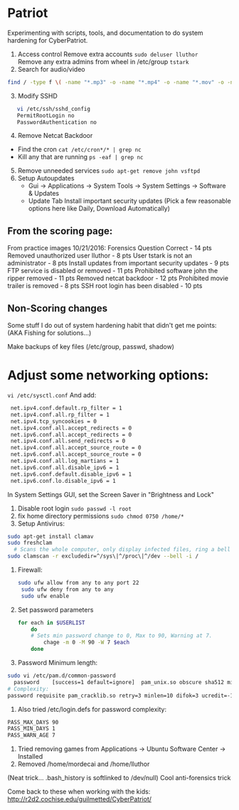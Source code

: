 # Patriot
Experimenting with scripts, tools, and documentation to do system hardening for CyberPatriot. 

1. Access control
   Remove extra accounts `sudo deluser lluthor`  
   Remove any extra admins from wheel in /etc/group `tstark`
2. Search for audio/video
```bash
find / -type f \( -name "*.mp3" -o -name "*.mp4" -o -name "*.mov" -o -name "*.wav" -o -name "*.avi" \)
```
3. Modify SSHD
```bash
   vi /etc/ssh/sshd_config
   PermitRootLogin no
   PasswordAuthentication no
```
4. Remove Netcat Backdoor
  * Find the cron
  `cat /etc/cron*/* | grep nc`
  * Kill any that are running
  `ps -eaf | grep nc`
5. Remove unneeded services
   `sudo apt-get remove john vsftpd`
6. Setup Autoupdates
   * Gui -> Applications -> System Tools -> System Settings -> Software & Updates
   * Update Tab
        Install important security updates
        (Pick a few reasonable options here like Daily, Download Automatically)
 
## From the scoring page:
From practice images 10/21/2016:
Forensics Question Correct - 14 pts
Removed unauthorized user lluthor - 8 pts
User tstark is not an administrator - 8 pts
Install updates from important security updates - 9 pts
FTP service is disabled or removed - 11 pts
Prohibited software john the ripper removed - 11 pts
Removed netcat backdoor - 12 pts
Prohibited movie trailer is removed - 8 pts
SSH root login has been disabled - 10 pts


    
## Non-Scoring changes    
Some stuff I do out of system hardening habit that didn't get me points:
    (AKA Fishing for solutions...)
 
 Make backups of key files (/etc/group, passwd, shadow)

 # Adjust some networking options:

`vi /etc/sysctl.conf` And add:
   ```bash
    net.ipv4.conf.default.rp_filter = 1
    net.ipv4.conf.all.rp_filter = 1
    net.ipv4.tcp_syncookies = 0
    net.ipv4.conf.all.accept_redirects = 0
    net.ipv6.conf.all.accept_redirects = 0
    net.ipv4.conf.all.send_redirects = 0
    net.ipv4.conf.all.accept_source_route = 0
    net.ipv6.conf.all.accept_source_route = 0
    net.ipv4.conf.all.log_martians = 1
    net.ipv6.conf.all.disable_ipv6 = 1
    net.ipv6.conf.default.disable_ipv6 = 1
    net.ipv6.conf.lo.disable_ipv6 = 1
 ```
    
In System Settings GUI, set the Screen Saver in "Brightness and Lock"

1. Disable root login
  `sudo passwd -l root`
1. fix home directory permissions
  `sudo chmod 0750 /home/*`
1. Setup Antivirus:
  ```bash 
  sudo apt-get install clamav
  sudo freshclam
    # Scans the whole computer, only display infected files, ring a bell when found
  sudo clamscan -r exclude­dir=^/sys\|^/proc\|^/dev --bell -i /
   ```
1. Firewall:
   ```bash
   sudo ufw allow from any to any port 22
    sudo ufw deny from any to any
    sudo ufw enable
   ```
1. Set password parameters
    ```bash 
    for each in $USERLIST
        do
        # Sets min password change to 0, Max to 90, Warning at 7. 
            chage -m 0 -M 90 -W 7 $each
        done
    ```
1. Password Minimum length:
  ```bash
  sudo vi /etc/pam.d/common-password
    password	[success=1 default=ignore]	pam_unix.so obscure sha512 minlen=8 remember=5
  # Complexity:
  password requisite pam_cracklib.so retry=3 minlen=10 difok=3 ucredit=-1 lcredit=-1 dcredit=-1  ocredit=-1
```
1. Also tried /etc/login.defs for password complexity:
  ```bash
  PASS_MAX_DAYS	90
  PASS_MIN_DAYS	1
  PASS_WARN_AGE	7
  ```
1. Tried removing games from Applications -> Ubuntu Software Center -> Installed
1. Removed /home/mordecai and /home/lluthor

(Neat trick... .bash_history is softlinked to /dev/null)
    Cool anti-forensics trick

Come back to these when working with the kids:
http://r2d2.cochise.edu/guilmetted/CyberPatriot/

